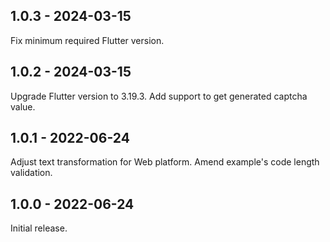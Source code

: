 ## 1.0.3 - 2024-03-15

Fix minimum required Flutter version.

## 1.0.2 - 2024-03-15

Upgrade Flutter version to 3.19.3. Add support to get generated captcha value.

## 1.0.1 - 2022-06-24

Adjust text transformation for Web platform. Amend example's code length validation.

## 1.0.0 - 2022-06-24

Initial release.
